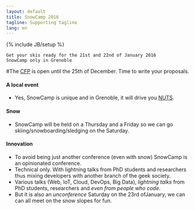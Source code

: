 ```yaml
---
layout: default
title: SnowCamp 2016
tagline: Supporting tagline
lang: en
---
```

{% include JB/setup %}

    Get your skis ready for the 21st and 22nd of January 2016
    SnowCamp only in Grenoble

#The [CFP](https://cfp.snowcamp.io) is open until the 25th of December. Time to write your proposals.

#### A local event
-   Yes, SnowCamp is unique and in Grenoble, it will drive you [NUTS](http://www.grenoble-tourisme.com/en/discover/gastronomy/local-specialties-and-products/).

#### Snow
-   SnowCamp will be held on a Thursday and a Friday so we can go skiing/snowboarding/sledging on the Saturday.

#### Innovation
-   To avoid being just another conference (even with snow) SnowCamp is an opinionated conference.
-   Technical only.
    With lightning talks from PhD students and researchers thus mixing developers with another branch of the geek society.
-   Various talks (Web, IoT, Cloud, DevOps, Big Data), *lightning talks* from PhD students, researchers and *even from people who code*.
-   But it is also an *unconference* Saturday on the 23rd ofJanuary, we can can all meet on the snow slopes for fun.
